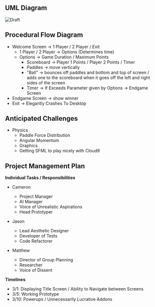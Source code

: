 ## UML Diagram
![Draft](https://preview.c9users.io/mamatt/cptr142_group_project/cptr142_group_project/StarWarsPong.png?_c9_id=livepreview0&_c9_host=https://ide.c9.io)

## Procedural Flow Diagram
* Welcome Screen -> 1 Player / 2 Player / Exit
    * 1 Player / 2 Player -> Options (Determines time)
    * Options -> Game Duration / Maximum Points
        * Scoreboard -> Player 1 Points / Player 2 Points / Timer
        * Paddles -> move vertically 
        * "Ball" -> bounces off paddles and bottom and top of screen / adds one to the scoreboard when it goes off the left and right sides of the screen
        * Timer -> If Exceeds Parameter given by Options -> Endgame Screen
* Endgame Screen -> show winner
* Exit -> Elegantly Crashes To Desktop

## Anticipated Challenges
* Physics
    * Paddle Force Distribution
    * Angular Momentum
    * Graphics
    * Getting SFML to play nicely with Cloud9

## Project Management Plan

__Individual Tasks / Responsibilities__

* Cameron
    * Project Manager
    * AI Manager
    * Voice of Unrealistic Aspirations
    * Head Prototyper

* Jason
    * Lead Aesthetic Designer
    * Developer of Tests
    * Code Refactorer

* Matthew
    * Director of Group Planning
    * Researcher
    * Voice of Dissent

__Timelines__

* 3/1: Displaying Title Screen / Ability to Navigate between Screens
* 3/5: Working Prototype
* 3/10: Powerups / Unnecessarily Lucrative Addons